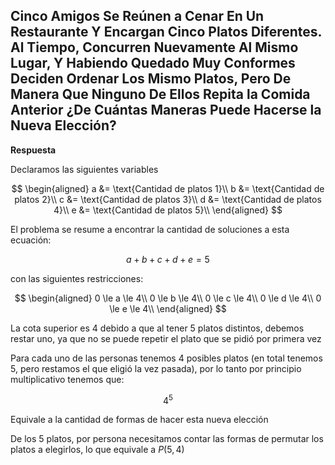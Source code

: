 ## Cinco Amigos Se Reúnen a Cenar En Un Restaurante Y Encargan Cinco Platos Diferentes. Al Tiempo, Concurren Nuevamente Al Mismo Lugar, Y Habiendo Quedado Muy Conformes Deciden Ordenar Los Mismo Platos, Pero De Manera Que Ninguno De Ellos Repita la Comida Anterior ¿De Cuántas Maneras Puede Hacerse la Nueva Elección?

**Respuesta**

Declaramos las siguientes variables

$$  
\begin{aligned}
a &= \text{Cantidad de platos 1}\\
b &= \text{Cantidad de platos 2}\\
c &= \text{Cantidad de platos 3}\\
d &= \text{Cantidad de platos 4}\\
e &= \text{Cantidad de platos 5}\\
\end{aligned}
$$

El problema se resume a encontrar la cantidad de soluciones a esta ecuación:

$$ a + b + c + d + e = 5 $$

con las siguientes restricciones:

$$  
\begin{aligned}
0 \le a \le 4\\
0 \le b \le 4\\
0 \le c \le 4\\
0 \le d \le 4\\
0 \le e \le 4\\
\end{aligned}
$$

La cota superior es 4 debido a que al tener 5 platos distintos, debemos restar uno, ya que no se puede repetir el plato que se pidió por primera vez

Para cada uno de las personas tenemos 4 posibles platos (en total tenemos 5, pero restamos el que eligió la vez pasada), por lo tanto por principio multiplicativo tenemos que:

$$ 4^5 $$

Equivale a la cantidad de formas de hacer esta nueva elección

De los 5 platos, por persona necesitamos contar las formas de permutar los platos a elegirlos, lo que equivale a $P(5,4)$
